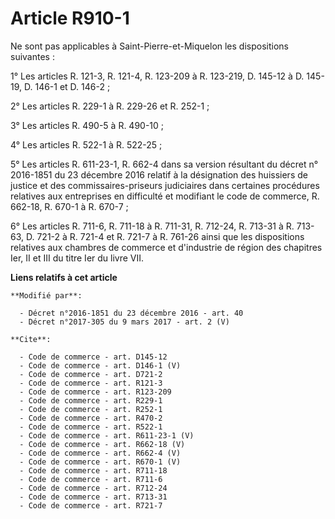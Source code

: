 # Article R910-1

Ne sont pas applicables à Saint-Pierre-et-Miquelon les dispositions suivantes : 

1° Les articles R. 121-3, R. 121-4, R. 123-209 à R. 123-219, D. 145-12 à D. 145-19, D. 146-1 et D. 146-2 ; 

2° Les articles R. 229-1 à R. 229-26 et R. 252-1 ; 

3° Les articles R. 490-5 à R. 490-10 ; 

4° Les articles R. 522-1 à R. 522-25 ; 

5° Les articles R. 611-23-1, R. 662-4 dans sa version résultant du décret n° 2016-1851 du 23 décembre 2016 relatif à la
désignation des huissiers de justice et des commissaires-priseurs judiciaires dans certaines procédures relatives aux
entreprises en difficulté et modifiant le code de commerce, R. 662-18, R. 670-1 à R. 670-7 ; 

6° Les articles R. 711-6, R. 711-18 à R. 711-31, R. 712-24, R. 713-31 à R. 713-63, D. 721-2 à R. 721-4 et R. 721-7 à R.
761-26 ainsi que les dispositions relatives aux chambres de commerce et d'industrie de région des chapitres Ier, II et III du
titre Ier du livre VII.

**Liens relatifs à cet article**

	**Modifié par**:

	  - Décret n°2016-1851 du 23 décembre 2016 - art. 40
	  - Décret n°2017-305 du 9 mars 2017 - art. 2 (V)

	**Cite**:

	  - Code de commerce - art. D145-12
	  - Code de commerce - art. D146-1 (V)
	  - Code de commerce - art. D721-2
	  - Code de commerce - art. R121-3
	  - Code de commerce - art. R123-209
	  - Code de commerce - art. R229-1
	  - Code de commerce - art. R252-1
	  - Code de commerce - art. R470-2
	  - Code de commerce - art. R522-1
	  - Code de commerce - art. R611-23-1 (V)
	  - Code de commerce - art. R662-18 (V)
	  - Code de commerce - art. R662-4 (V)
	  - Code de commerce - art. R670-1 (V)
	  - Code de commerce - art. R711-18
	  - Code de commerce - art. R711-6
	  - Code de commerce - art. R712-24
	  - Code de commerce - art. R713-31
	  - Code de commerce - art. R721-7
